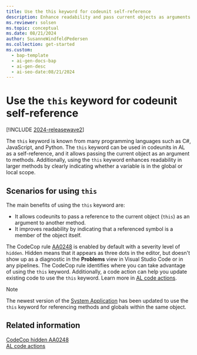 ```yaml
---
title: Use the this keyword for codeunit self-reference
description: Enhance readability and pass current objects as arguments in AL codeunits using the self-reference keyword.
ms.reviewer: solsen
ms.topic: conceptual
ms.date: 08/21/2024
author: SusanneWindfeldPedersen
ms.collection: get-started
ms.custom:
  - bap-template
  - ai-gen-docs-bap
  - ai-gen-desc
  - ai-seo-date:08/21/2024
---
```


# Use the `this` keyword for codeunit self-reference

[!INCLUDE [2024-releasewave2](../includes/2024-releasewave2.md)]

The `this` keyword is known from many programming languages such as C#, JavaScript, and Python. The `this` keyword can be used in codeunits in AL as a self-reference, and it allows passing the current object as an argument to methods. Additionally, using the `this` keyword enhances readability in larger methods by clearly indicating whether a variable is in the global or local scope.

## Scenarios for using `this`

The main benefits of using the `this` keyword are:

- It allows codeunits to pass a reference to the current object (`this`) as an argument to another method.
- It improves readability by indicating that a referenced symbol is a member of the object itself.

The CodeCop rule [AA0248](analyzers/codecop-aa0248.md) is enabled by default with a severity level of `hidden`. Hidden means that it appears as three dots in the editor, but doesn't show up as a diagnostic in the **Problems** view in Visual Studio Code or in any pipelines. The CodeCop rule identifies where you can take advantage of using the `this` keyword. Additionally, a code action can help you update existing code to use the `this` keyword. Learn more in [AL code actions](devenv-code-actions.md).

> [!NOTE]  
> The newest version of the [System Application](/dynamics365/business-central/application/system-application/module/system-application) has been updated to use the `this` keyword for referencing methods and globals within the same object.

## Related information

[CodeCop hidden AA0248](analyzers/codecop-aa0248.md)  
[AL code actions](devenv-code-actions.md)
